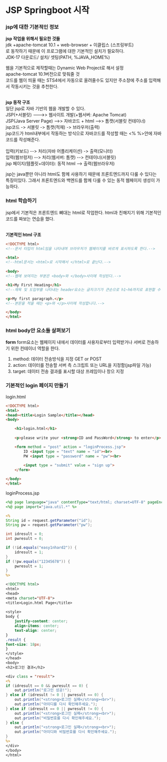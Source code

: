 <h1>JSP Springboot 시작</h1>

<h3>jsp에 대한 기본적인 정보</h3>
 
**jsp 작업을 위해서 필요한 것들**<br>
jdk +apache-tomcat 10.1 + web-browser + 이클립스 (스프링부트)<br>
로 동작하기 때문에 이 프로그램에 대한 기본적인 설치가 필요하다.<br>
 JDK-17 다운로드/ 설치/ 셋팅(PATH, %JAVA_HOME%)
 
웹을 기본적으로 제작할때는 Dynamic Web Project로 해서 설정<br>
apache-tomcat 10.1버전으로 맞춰줄 것<br>
코드를 웹이 띄울 때는 STS4에서 자동으로 올려줄수도 있지만 주소창에 주소를 입력해서 작동시키는 것을 추천한다.
<br><br>

**jsp 동작 구조**<br>
일단 jsp로 자바 기반의 웹을 개발할 수 있다.<br>
JSP(+서블릿) --->> 웹사이트 개발(+웹서버: Apache Tomcat)<br>
 JSP(Java Server Page) -->> 자바코드 + html -->> 톰캣(서블릿 컨테이너)<br>
 jsp코드 -> 서블릿 -> 톰캣(적재) -> 브라우저(출력)<br>
 jsp코드가 html내부에서 작동하는 방식으로 자바코드를 작성할 때는 <% %>안에 자바코드를 작성해준다.
<br><br>
입력(키보드) --> 처리(자바 어플리케이션) -> 출력(모니터)<br>
입력(웹브렁저) --> 처리(웹서버: 톰캣) --> 컨테이너(서블릿)<br>
jsp 페이지(템플릿+데이터): 동적 html --> 출력(웹브라우저)
 
jsp는 java뿐만 아니라 html도 함께 사용하기 때문에 프론트엔드까지 다룰 수 있다는 특징이있다.
그래서 프론트엔드와 백엔드를 함께 다룰 수 있는 동적 웹페이지 생성이 가능하다.


<h3>html 학습하기</h3>
jsp에서 기본적은 프론트엔드 뼈대는 html로 작업한다.
html과 친해지기 위해 기본적인 코드를 짜보는 연습을 했다.
<br><br>

**기본적인 html 구조**

```html
<!DOCTYPE html>
<!--문서 타입이 html임을 나타내며 브라우저가 웹페이지를 바르게 표시하도록 한다.-->

<html>
<!--html문서는 <html>로 시작해서 </html>로 끝난다.-->
 
<body>
<!--웹에 보여지는 부분은 <body>와 </body>사이에 작성된다.-->

<h1>My First Heading</h1> 
<!--제목 및 도입부를 나타내는 header요소는 글자크기가 큰순으로 h1~h6까지로 표현할 수 있다.-->

<p>My first paragraph.</p>
<!--본문을 적을 때는 <p>와 </p>사이에 작성합니다.-->

</body>
</html>
```

<h3>html body안 요소들 살펴보기</h3>

**form**
form요소는 웹페이지 내에서 데이터를 사용자로부터 입력받거나 서버로 전송하기 위한 컨테이너 역할을 한다.

1. method: 데이터 전송방식을 지정  GET or POST
2. action: 데이터를 전송할 서버 측 스크립트 또는 URL을 지정함(jsp파일 가능)
3. target: 데이터 전송 결과를 표시할 대상 프레임이나 창으 지정


<h3>기본적인 login 페이지 만들기</h3>

login.html
```html
<!DOCTYPE html>
<html>
<head><title>Login Sample</title></head>
<body>

	<h1>login.html</h1>
	
	<p>please write your <strong>ID and PassWord</strong> to enter</p>

	<form method = "post" action = "loginProcess.jsp">	
		ID <input type = "text" name = "id"><br>
		PW <input type = "password" name = "pw"><br>
		
		<input type = "submit" value = "sign up">
	</form>

</body>
</html>
```

loginProcess.jsp
```jsp
<%@ page language="java" contentType="text/html; charset=UTF-8" pageEncoding="UTF-8" %>
<%@ page import="java.util.*" %>

<%
String id = request.getParameter("id");
String pw = request.getParameter("pw");

int idresult = 0;
int pwresult = 0;

if (!id.equals("easy1nhard2")) {
    idresult = 1;
}
if (!pw.equals("12345678")) {
    pwresult = 1;
}
%>

<!DOCTYPE html>
<html>
<head>
<meta charset="UTF-8">
<title>Login.html Page</title>
    
<style>
body {
    justify-content: center;
    align-items: center;
    text-align: center;
}
.result {
font-size: 18px;
}
</style>
</head>
<body>
<h2>로그인 결과</h2>

<div class = "result">
<%
if (idresult == 0 && pwresult == 0) {
    out.println("로그인 성공!");
} else if (idresult != 0 || pwresult == 0) {
    out.println("<strong>로그인 실패</strong><br>");
    out.println("아이디를 다시 확인해주세요.");
} else if (idresult == 0 || pwresult != 0) {
    out.println("<strong>로그인 실패</strong><br>");
    out.println("비밀번호를 다시 확인해주세요.");
} else {
    out.println("<strong>로그인 실패</strong><br>");
    out.println("아이디와 비밀번호를 다시 확인해주세요.");
}
%>
</div>
</body>
</html>
```
